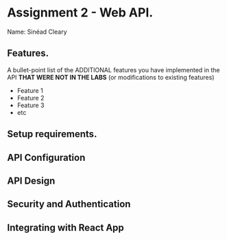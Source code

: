 # Assignment 2 - Web API.

Name: Sinéad Cleary

## Features.

A bullet-point list of the ADDITIONAL features you have implemented in the API **THAT WERE NOT IN THE LABS** (or modifications to existing features)
 
 + Feature 1 
 + Feature 2 
 + Feature 3 
 + etc

## Setup requirements.


## API Configuration

## API Design

## Security and Authentication

## Integrating with React App
